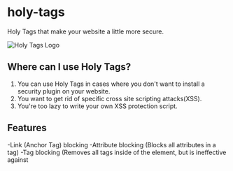 # holy-tags
Holy Tags that make your website a little more secure.

![Holy Tags Logo](https://holy-tags.codesalvageon.repl.co/src/images/holytags.PNG)

## Where can I use Holy Tags?
1. You can use Holy Tags in cases where you don't want to install a security plugin on your website.
2. You want to get rid of specific cross site scripting attacks(XSS).
3. You're too lazy to write your own XSS protection script.

## Features
 -Link (Anchor Tag) blocking
 -Attribute blocking (Blocks all attributes in a tag)
 -Tag blocking (Removes all tags inside of the <crucifix> element, but is ineffective against <script> tags)
 -Removes HTML elements from the first form value automatically when forms are submitted
 -HTML Removal Function

## What Holy Tags can't do
 -Automatically remove HTML elements from the first form value from multiple forms
 -Block <script> tags using the <crucifix> tag

## How to use Holy Tags
Put this in your `<head>` tag somewhere...
``
